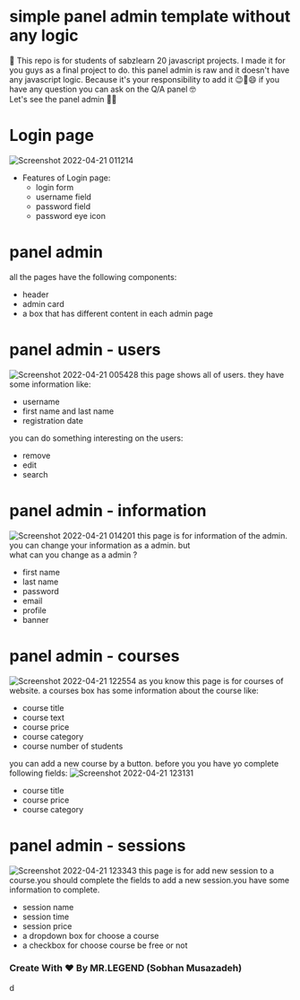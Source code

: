# simple panel admin template without any logic
📍 This repo is for students of sabzlearn 20 javascript projects. I made it for you guys as a final project to do. this panel admin is raw and it doesn't have any javascript logic. Because it's your responsibility to add it 😉🤝😄 if you have any question you can ask on the Q/A panel 🤓
<br> Let's see the panel admin 🏃‍♂️
# Login page
![Screenshot 2022-04-21 011214](https://user-images.githubusercontent.com/89915857/164319276-6399e8e5-7a0f-453b-84a9-aec145199423.png)
- Features of Login page:
  - login form
  - username field
  - password field
  - password eye icon
# panel admin
all the pages have the following components:
- header 
- admin card
- a box that has different content in each admin page
# panel admin - users
![Screenshot 2022-04-21 005428](https://user-images.githubusercontent.com/89915857/164319687-de11a3d2-c163-4b5f-b9d1-58c70c7afda7.png)
this page shows all of users. they have some information like: 
- username
- first name and last name
- registration date <br>

you can do something interesting on the users:
- remove
- edit
- search 
# panel admin - information
![Screenshot 2022-04-21 014201](https://user-images.githubusercontent.com/89915857/164323796-f7d6a292-6ba2-4191-9d1d-cece59769bf1.png)
this page is for information of the admin. you can change your information as a admin. but <br> 
what can you change as a admin ? 
- first name
- last name
- password
- email
- profile 
- banner 
# panel admin - courses
![Screenshot 2022-04-21 122554](https://user-images.githubusercontent.com/89915857/164407323-c8182f7b-9bfa-415f-a642-6fdc42c7244a.png)
as you know this page is for courses of website. a courses box has some information about the course like:
- course title
- course text
- course price
- course category
- course number of students

you can add a new course by a button. before you you have yo complete following fields:
![Screenshot 2022-04-21 123131](https://user-images.githubusercontent.com/89915857/164408398-62d397de-1d32-4b93-aa2e-b9d8c23c2eca.png)
- course title
- course price
- course category
# panel admin - sessions
![Screenshot 2022-04-21 123343](https://user-images.githubusercontent.com/89915857/164408790-3e8e42cd-ba3d-41db-a49a-13deab4c10ce.png)
this page is for add new session to a course.you should complete the fields to add a new session.you have some information to complete.
- session name 
- session time
- session price
- a dropdown box for choose a course
- a checkbox for choose course be free or not


### Create With ❤️ By MR.LEGEND (Sobhan Musazadeh)
d
